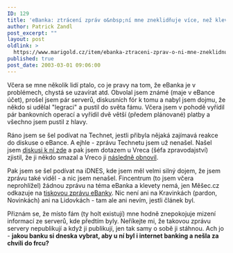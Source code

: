 ```yaml
---
ID: 129
title: 'eBanka: ztrácení zpráv o&nbsp;ní mne zneklidňuje více, než klevety&#8230;'
author: Patrick Zandl
post_excerpt: ""
layout: post
oldlink: >
  https://www.marigold.cz/item/ebanka-ztraceni-zprav-o-ni-mne-zneklidnuje-vice-nez-klevety
published: true
post_date: 2003-03-01 09:06:00
---
```

<p>
Včera se mne několik lidí ptalo, co je pravy na tom, že eBanka je v problémech, chystá se uzavírat atd. Obvolal jsem známé (maje v eBance účet), prošel jsem pár serverů, diskusních fór k tomu a nabyl jsem dojmu, že někdo si udělal "legraci" a pustil do světa fámu. Včera jsem v pohodě vyřídil pár bankovních operací a vyřídil dvě větší (předem plánované) platby a všechno jsem pustil z hlavy. </p>

<p>
Ráno jsem se šel podívat na Technet, jestli přibyla nějaká zajímavá reakce do diskuse o eBance. A ejhle - zprávu Technetu jsem už nenašel. Našel jsem <A href="http://www.technet.cz/rozbal_diskusi.html?diskuse=12793&amp;vsechny_r=0">diskusi k ní zde</A> a pak jsem dotazem u Vreca (šéfa zpravodajství) zjistil, že ji někdo smazal a Vreco ji <A href="http://www.technet.cz/zprava.html?zprava=21356">následně obnovil</A>.</p>

<p>
Pak jsem se šel podívat na iDNES, kde jsem měl velmi silný dojem, že jsem zprávu také viděl - a nic jsem nenašel. Fincentrum (to jsem včera neprohlížel) žádnou zprávu na téma eBanka a klevety nemá, jen Měšec.cz odkazuje na <A href="http://www.mesec.cz/?tiskovazprava=883">tiskovou zprávu eBanky</A>. Nic není ani na Kravinkách (pardon, Novinkách) ani na Lidovkách - tam ale ani nevím, jestli článek byl. </p>

<p>
Přiznám se, že místo fám (ty holt existují) mne hodně znepokojuje mizení informací ze serverů, kde předtím byly. Neříkejte mi, že takovou zprávu servery nepublikují a když ji publikují, jen tak samy o sobě ji stáhnou. Ach jo - <STRONG>jakou banku si dneska vybrat, aby u ní byl i internet banking a nešla za chvíli do frcu?</STRONG></p>
